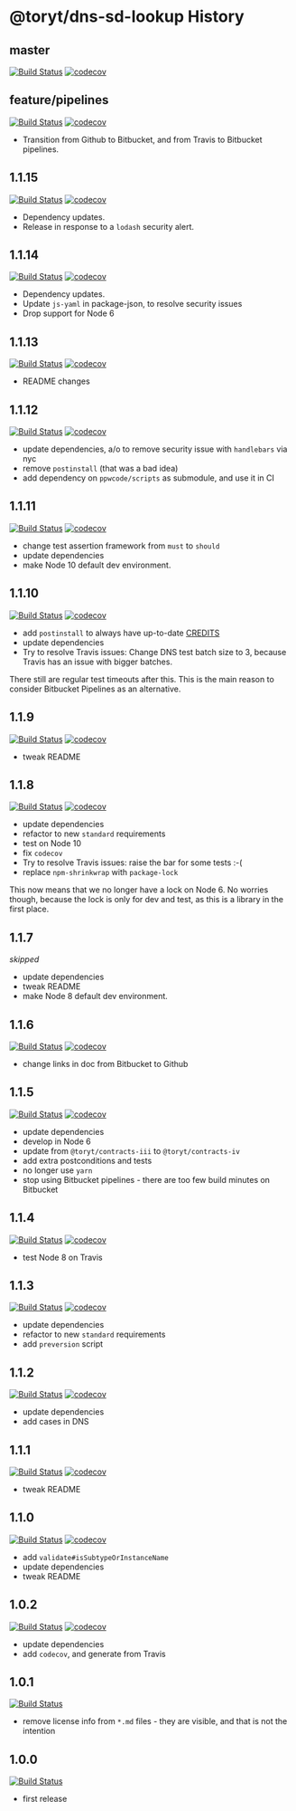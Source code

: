 # @toryt/dns-sd-lookup History

## master

[![Build Status](https://travis-ci.org/Toryt/dns-sd-lookup.svg?branch=master)](https://travis-ci.org/Toryt/dns-sd-lookup)
[![codecov](https://codecov.io/bb/toryt/dns-sd-lookup/branch/master/graph/badge.svg)](https://codecov.io/bb/toryt/dns-sd-lookup)

## feature/pipelines

[![Build Status](https://img.shields.io/bitbucket/pipelines/toryt/dns-sd-lookup/feature/pipelines.svg)](https://bitbucket.org/toryt/dns-sd-lookup/addon/pipelines/home#!/results/branch/feature%252Fpipelines/page/1)
[![codecov](https://codecov.io/bb/toryt/dns-sd-lookup/branch/feature/pipelines/graph/badge.svg)](https://codecov.io/bb/toryt/dns-sd-lookup)

- Transition from Github to Bitbucket, and from Travis to Bitbucket pipelines.

## 1.1.15

[![Build Status](https://travis-ci.org/Toryt/dns-sd-lookup.svg?branch=v1.1.15)](https://travis-ci.org/Toryt/dns-sd-lookup)
[![codecov](https://codecov.io/gh/Toryt/dns-sd-lookup/branch/v1.1.15/graph/badge.svg)](https://codecov.io/gh/Toryt/dns-sd-lookup)

- Dependency updates.
- Release in response to a `lodash` security alert.

## 1.1.14

[![Build Status](https://travis-ci.org/Toryt/dns-sd-lookup.svg?branch=v1.1.14)](https://travis-ci.org/Toryt/dns-sd-lookup)
[![codecov](https://codecov.io/gh/Toryt/dns-sd-lookup/branch/v1.1.14/graph/badge.svg)](https://codecov.io/gh/Toryt/dns-sd-lookup)

- Dependency updates. 
- Update `js-yaml` in package-json, to resolve security issues
- Drop support for Node 6

## 1.1.13

[![Build Status](https://travis-ci.org/Toryt/dns-sd-lookup.svg?branch=v1.1.13)](https://travis-ci.org/Toryt/dns-sd-lookup)
[![codecov](https://codecov.io/gh/Toryt/dns-sd-lookup/branch/v1.1.13/graph/badge.svg)](https://codecov.io/gh/Toryt/dns-sd-lookup)

- README changes

## 1.1.12

[![Build Status](https://travis-ci.org/Toryt/dns-sd-lookup.svg?branch=v1.1.12)](https://travis-ci.org/Toryt/dns-sd-lookup)
[![codecov](https://codecov.io/gh/Toryt/dns-sd-lookup/branch/v1.1.12/graph/badge.svg)](https://codecov.io/gh/Toryt/dns-sd-lookup)

- update dependencies, a/o to remove security issue with `handlebars` via nyc
- remove `postinstall` (that was a bad idea)
- add dependency on `ppwcode/scripts` as submodule, and use it in CI

## 1.1.11

[![Build Status](https://travis-ci.org/Toryt/dns-sd-lookup.svg?branch=v1.1.11)](https://travis-ci.org/Toryt/dns-sd-lookup)
[![codecov](https://codecov.io/gh/Toryt/dns-sd-lookup/branch/v1.1.11/graph/badge.svg)](https://codecov.io/gh/Toryt/dns-sd-lookup)

- change test assertion framework from `must` to `should`
- update dependencies
- make Node 10 default dev environment.

## 1.1.10

[![Build Status](https://travis-ci.org/Toryt/dns-sd-lookup.svg?branch=v1.1.10)](https://travis-ci.org/Toryt/dns-sd-lookup)
[![codecov](https://codecov.io/gh/Toryt/dns-sd-lookup/branch/v1.1.10/graph/badge.svg)](https://codecov.io/gh/Toryt/dns-sd-lookup)

- add `postinstall` to always have up-to-date [CREDITS](./CREDITS.md)
- update dependencies
- Try to resolve Travis issues: Change DNS test batch size to 3, because Travis has an issue with bigger batches.

There still are regular test timeouts after this. This is the main reason to consider Bitbucket Pipelines as an 
alternative.

## 1.1.9

[![Build Status](https://travis-ci.org/Toryt/dns-sd-lookup.svg?branch=v1.1.9)](https://travis-ci.org/Toryt/dns-sd-lookup)
[![codecov](https://codecov.io/gh/Toryt/dns-sd-lookup/branch/v1.1.9/graph/badge.svg)](https://codecov.io/gh/Toryt/dns-sd-lookup)

- tweak README

## 1.1.8

[![Build Status](https://travis-ci.org/Toryt/dns-sd-lookup.svg?branch=v1.1.8)](https://travis-ci.org/Toryt/dns-sd-lookup)
[![codecov](https://codecov.io/gh/Toryt/dns-sd-lookup/branch/v1.1.8/graph/badge.svg)](https://codecov.io/gh/Toryt/dns-sd-lookup)

- update dependencies
- refactor to new `standard` requirements
- test on Node 10
- fix `codecov`
- Try to resolve Travis issues: raise the bar for some tests :-(
- replace `npm-shrinkwrap` with `package-lock`

This now means that we no longer have a lock on Node 6. No worries though, because the lock is only for dev and test, 
as this is a library in the first place.

## 1.1.7

_skipped_

- update dependencies
- tweak README
- make Node 8 default dev environment.

## 1.1.6

[![Build Status](https://travis-ci.org/Toryt/dns-sd-lookup.svg?branch=v1.1.6)](https://travis-ci.org/Toryt/dns-sd-lookup)
[![codecov](https://codecov.io/gh/Toryt/dns-sd-lookup/branch/v1.1.6/graph/badge.svg)](https://codecov.io/gh/Toryt/dns-sd-lookup)

- change links in doc from Bitbucket to Github

## 1.1.5

[![Build Status](https://travis-ci.org/Toryt/dns-sd-lookup.svg?branch=v1.1.5)](https://travis-ci.org/Toryt/dns-sd-lookup)
[![codecov](https://codecov.io/gh/Toryt/dns-sd-lookup/branch/v1.1.5/graph/badge.svg)](https://codecov.io/gh/Toryt/dns-sd-lookup)

- update dependencies
- develop in Node 6
- update from `@toryt/contracts-iii` to `@toryt/contracts-iv`
- add extra postconditions and tests
- no longer use `yarn`
- stop using Bitbucket pipelines - there are too few build minutes on Bitbucket

## 1.1.4

[![Build Status](https://travis-ci.org/Toryt/dns-sd-lookup.svg?branch=v1.1.4)](https://travis-ci.org/Toryt/dns-sd-lookup)
[![codecov](https://codecov.io/gh/Toryt/dns-sd-lookup/branch/v1.1.4/graph/badge.svg)](https://codecov.io/gh/Toryt/dns-sd-lookup)

- test Node 8 on Travis

## 1.1.3

[![Build Status](https://travis-ci.org/Toryt/dns-sd-lookup.svg?branch=v1.1.3)](https://travis-ci.org/Toryt/dns-sd-lookup)
[![codecov](https://codecov.io/gh/Toryt/dns-sd-lookup/branch/v1.1.3/graph/badge.svg)](https://codecov.io/gh/Toryt/dns-sd-lookup)

- update dependencies
- refactor to new `standard` requirements
- add `preversion` script

## 1.1.2

[![Build Status](https://travis-ci.org/Toryt/dns-sd-lookup.svg?branch=v1.1.2)](https://travis-ci.org/Toryt/dns-sd-lookup)
[![codecov](https://codecov.io/gh/Toryt/dns-sd-lookup/branch/v1.1.2/graph/badge.svg)](https://codecov.io/gh/Toryt/dns-sd-lookup)

- update dependencies
- add cases in DNS

## 1.1.1

[![Build Status](https://travis-ci.org/Toryt/dns-sd-lookup.svg?branch=v1.1.1)](https://travis-ci.org/Toryt/dns-sd-lookup)
[![codecov](https://codecov.io/gh/Toryt/dns-sd-lookup/branch/v1.1.1/graph/badge.svg)](https://codecov.io/gh/Toryt/dns-sd-lookup)

- tweak README

## 1.1.0

[![Build Status](https://travis-ci.org/Toryt/dns-sd-lookup.svg?branch=v1.1.0)](https://travis-ci.org/Toryt/dns-sd-lookup)
[![codecov](https://codecov.io/gh/Toryt/dns-sd-lookup/branch/v1.1.0/graph/badge.svg)](https://codecov.io/gh/Toryt/dns-sd-lookup)

- add `validate#isSubtypeOrInstanceName`
- update dependencies
- tweak README

## 1.0.2

[![Build Status](https://travis-ci.org/Toryt/dns-sd-lookup.svg?branch=v1.0.2)](https://travis-ci.org/Toryt/dns-sd-lookup)
[![codecov](https://codecov.io/gh/Toryt/dns-sd-lookup/branch/v1.0.2/graph/badge.svg)](https://codecov.io/gh/Toryt/dns-sd-lookup)

- update dependencies
- add `codecov`, and generate from Travis

## 1.0.1

[![Build Status](https://travis-ci.org/Toryt/dns-sd-lookup.svg?branch=v1.0.1)](https://travis-ci.org/Toryt/dns-sd-lookup)

- remove license info from `*.md` files - they are visible, and that is not the intention

## 1.0.0

[![Build Status](https://travis-ci.org/Toryt/dns-sd-lookup.svg?branch=v1.0.0)](https://travis-ci.org/Toryt/dns-sd-lookup)

- first release
